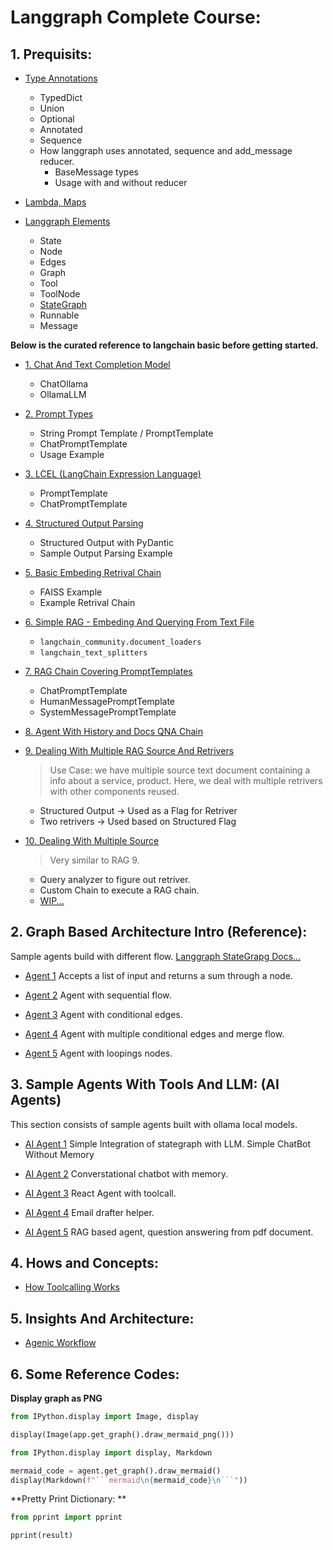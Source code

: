 # Langgraph Complete Course:


## 1. Prequisits:

- [Type Annotations](./Pre%20Reqs/1.%20Typing.ipynb)
    - TypedDict
    - Union
    - Optional
    - Annotated
    - Sequence
    - How langgraph uses annotated, sequence and add_message reducer.
        - BaseMessage types
        - Usage with and without reducer

- [Lambda, Maps](./Pre%20Reqs/2.%20Lambda,%20Map.ipynb)

- [Langgraph Elements](./Pre%20Reqs/3.%20Langgraph%20Elements.ipynb)
    - State
    - Node
    - Edges
    - Graph
    - Tool
    - ToolNode
    - [StateGraph](https://langchain-ai.github.io/langgraph/concepts/low_level/#stategraph)
    - Runnable
    - Message

**Below is the curated reference to langchain basic before getting started.**

- [1. Chat And Text Completion Model](https://github.com/sbhusal123/langchain-curated/blob/main/Docs/1.%20Langchain%20Basics/1.%20Chat%20and%20text%20completion%20model.md)
    - ChatOllama
    - OllamaLLM

- [2. Prompt Types](https://github.com/sbhusal123/langchain-curated/blob/main/Docs/1.%20Langchain%20Basics/2.%20Prompts.md)
    - String Prompt Template / PromptTemplate
    - ChatPromptTemplate
    - Usage Example


- [3. LCEL (LangChain Expression Language)](https://github.com/sbhusal123/langchain-curated/blob/main/Docs/1.%20Langchain%20Basics/3.%20LCEL.md)
    - PromptTemplate
    - ChatPromptTemplate

- [4. Structured Output Parsing](https://github.com/sbhusal123/langchain-curated/blob/main/Docs/1.%20Langchain%20Basics/4.%20Output%20Structure%20and%20Parsing.md)
    - Structured Output with PyDantic
    - Sample Output Parsing Example

- [5. Basic Embeding Retrival Chain](https://github.com/sbhusal123/langchain-curated/blob/main/Docs/2.%20Similarity%20Search%20And%20Context/1.%20Basic%20Rag.md)
    - FAISS Example
    - Example Retrival Chain

- [6. Simple RAG - Embeding And Querying From Text File](https://github.com/sbhusal123/langchain-curated/blob/main/Docs/3.%20RAG%20Applications/1.%20Docs%20Embeding.md)
    - `langchain_community.document_loaders`
    - `langchain_text_splitters`

- [7. RAG Chain Covering PromptTemplates](https://github.com/sbhusal123/langchain-curated/blob/main/Docs/3.%20RAG%20Applications/2.%20RAG%20Chain.md)
    - ChatPromptTemplate
    - HumanMessagePromptTemplate
    - SystemMessagePromptTemplate

- [8. Agent With History and Docs QNA Chain](https://github.com/sbhusal123/langchain-curated/blob/main/Docs/3.%20RAG%20Applications/3.%20Agent%20With%20History%20an%20Docs%20QNA%20Chain.md)

- [9. Dealing With Multiple RAG Source And Retrivers](https://github.com/sbhusal123/langchain-curated/blob/main/Docs/5.%20Multiple%20Source%20Retriver/1.%20Multiple%20Retrivers.md)

    > Use Case: we have multiple source text document containing a info about a service, product. Here, we deal with multiple retrivers with other components reused.

    - Structured Output -> Used as a Flag for Retriver
    - Two retrivers -> Used based on Structured Flag

- [10. Dealing With Multiple Source](https://github.com/sbhusal123/langchain-curated/blob/main/Docs/5.%20Multiple%20Source%20Retriver/2.%20Multiple%20Data%20Source.md)
    > Very similar to RAG 9.
    - Query analyzer to figure out retriver.
    - Custom Chain to execute a RAG chain.
    - [WIP...]()


## 2. Graph Based Architecture Intro (Reference):

Sample agents build with different flow. [Langgraph StateGrapg Docs...](https://langchain-ai.github.io/langgraph/concepts/low_level/#stategraph)

- [Agent 1](./Samples/Agent%201%20-%20L1.ipynb) 
Accepts a list of input and returns a sum through a node.

- [Agent 2](./Samples/Agent%202%20-%20Sequential%20Flow.ipynb)
Agent with sequential flow.

- [Agent 3](./Samples/Agent%203%20-%20Conditional%20graph.ipynb)
Agent with conditional edges.

- [Agent 4](./Samples/Agent%204%20-%20Merge%20Flow.ipynb)
Agent with multiple conditional edges and merge flow.

- [Agent 5](./Samples/Agent%205%20-%20Looping.ipynb)
Agent with loopings nodes.

## 3. Sample Agents With Tools And LLM: (AI Agents)

This section consists of sample agents built with ollama local models.

- [AI Agent 1](./MiniAgents/AI%20Agent%201%20-%20Chatbot.ipynb)
Simple Integration of stategraph with LLM. Simple ChatBot Without Memory

- [AI Agent 2](./MiniAgents/AI%20Agent%202%20-%20Converstational%20Chatbot.ipynb)
Converstational chatbot with memory.

- [AI Agent 3](./MiniAgents/AI%20Agent%203%20-%20React%20Agent.ipynb)
React Agent with toolcall.

- [AI Agent 4](./MiniAgents/AI%20Agent%204%20-%20Email%20Drafter.ipynb)
Email drafter helper.

- [AI Agent 5](./MiniAgents/AI%20Agent%205%20-%20RAG%20Agent.ipynb) RAG based agent, question answering from pdf document.

## 4. Hows and Concepts:

- [How Toolcalling Works](./Concepts/How%20Toolcall%20Works.ipynb)


## 5. Insights And Architecture:

- [Agenic Workflow](./Architecture,%20Insights/Agentic%20Workflow.ipynb)

## 6. Some Reference Codes:

**Display graph as PNG**

```python
from IPython.display import Image, display

display(Image(app.get_graph().draw_mermaid_png()))
```

```python
from IPython.display import display, Markdown

mermaid_code = agent.get_graph().draw_mermaid()
display(Markdown(f"```mermaid\n{mermaid_code}\n```"))

```

**Pretty Print Dictionary: **
```python
from pprint import pprint

pprint(result)
```